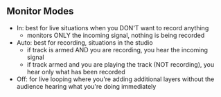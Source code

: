 ## Monitor Modes
- In: best for live situations when you DON'T want to record anything
	- monitors ONLY the incoming signal, nothing is being recorded
- Auto: best for recording, situations in the studio
	- if track is armed AND you are recording, you hear the incoming signal
	- if track armed and you are playing the track (NOT recording), you hear only what has been recorded
- Off: for live looping where you're adding additional layers without the audience hearing what you're doing immediately